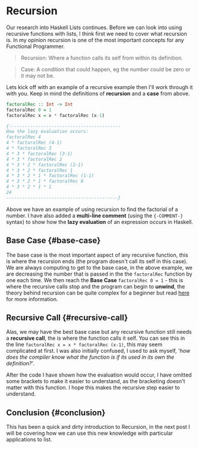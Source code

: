 # Recursion


Our research into <span class="underline">Haskell  Lists</span> continues.
Before we can look into using recursive functions with lists, I think first we need to cover what recursion is.
In my opinion recursion is one of the most important concepts for any <span class="underline">Functional Programmer</span>.

> Recursion: Where a function calls its self from within its definition.

<!--quoteend-->

> Case: A condition that could happen, eg the number could be zero or it may not be.

Lets kick off with an example of a recursive example then I'll work through it with you. Keep in mind the definitions of **recursion** and a **case** from above.

```haskell
factoralRec :: Int -> Int
factoralRec 0 = 1
factoralRec x = x * factoralRec (x-1)

{------------------------------------------
How the lazy evaluation occurs:
factoralRec 4
4 * factoralRec (4-1)
4 * factoralRec 3
4 * 3 * factoralRec (3-1)
4 * 3 * factoralRec 2
4 * 3 * 2 * factoralRec (2-1)
4 * 3 * 2 * factoralRec 1
4 * 3 * 2 * 1 * factoralRec (1-1)
4 * 3 * 2 * 1 * factoralRec 0
4 * 3 * 2 * 1 * 1
24
------------------------------------------}
```

Above we have an example of using recursion to find the factorial of a number. I have also added a **multi-line comment** (using the `{-COMMENT-}` syntax) to show how the **lazy evaluation** of an expression occurs in Haskell.


## Base Case {#base-case}

The base case is the most important aspect of any recursive function, this is where the recursion ends (the program doesn't call its self in this case).
We are always computing to get to the base case, in the above example, we are decreasing the number that is passed in the the `factoralRec` function by one each time.
We then reach the **Base Case** `factoralRec 0 = 1` - this is where the recursive calls stop and the program can begin to **unwind**, the theory behind recursion can be quite complex for a beginner but read [here](https://en.wikipedia.org/wiki/Recursion%5F(computer%5Fscience)) for more information.


## Recursive Call {#recursive-call}

Alas,  we may have the best base case but any <span class="underline">recursive</span> function still needs a **recursive call**, the is where the function calls it self.
You can see this in the line `factoralRec x = x * factoralRec (x-1)`, this may seem complicated at first.
I was also initially confused, I used to ask myself, '_how does the compiler know what the function is if its used in its own the definition?_'.

After the code I have shown how the evaluation would occur, I have omitted some brackets to make it easier to understand, as the bracketing doesn't matter with this function.
I hope this makes the recursive step easier to understand.


## Conclusion {#conclusion}

This has been a <span class="underline">quick and dirty</span> introduction to <span class="underline">Recursion</span>, in the next post I will be covering how we can use this new knowledge with particular applications to list.

